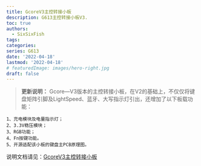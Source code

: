 ```yaml
---
title: GcoreV3主控转接小板
description: G613主控转接小板V3.
toc: true
authors:
  - SixSixFish
tags:
categories:
series: G613
date: '2022-04-18'
lastmod: '2022-04-18'
# featuredImage: images/hero-right.jpg
draft: false
---
```

>  **更新说明：**
	Gcore—V3版本的主控转接小板，在V2的基础上，不仅仅将键盘矩阵引脚及LightSpeed、蓝牙、大写指示灯引出，还增加了以下板载功能：
	
	1、充电模块及电量指示灯；
	2、3.3V稳压模块；
	3、RGB功能；
	4、Fn按键功能。
	5、开源适配该小板的键盘主PCB原理图。

说明文档请见：[GcoreV3主控转接小板](/docs/g613/gcorev3doc/)


